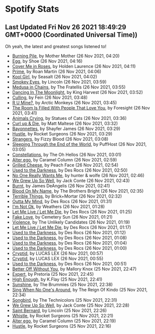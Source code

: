 
# Spotify Stats
## Last Updated Fri Nov 26 2021 18:49:29 GMT+0000 (Coordinated Universal Time))

Oh yeah, the latest and greatest songs listened to!

- [Burning Pile](https://www.last.fm/music/Mother+Mother/_/Burning+Pile), by Mother Mother (26 Nov 2021, 04:20)
- [Egg](https://www.last.fm/music/Shoe/_/Egg), by Shoe (26 Nov 2021, 04:16)
- [Cover Me in Roses](https://www.last.fm/music/Holden+Laurence/_/Cover+Me+in+Roses), by Holden Laurence (26 Nov 2021, 04:11)
- [Prime](https://www.last.fm/music/Roan+Martin/_/Prime), by Roan Martin (26 Nov 2021, 04:06)
- [Kool Girl](https://www.last.fm/music/Seasalt/_/Kool+Girl), by Seasalt (26 Nov 2021, 04:02)
- [Smokey Eyes](https://www.last.fm/music/Lincoln/_/Smokey+Eyes), by Lincoln (26 Nov 2021, 03:59)
- [Medusa in Chains](https://www.last.fm/music/The+Fratellis/_/Medusa+in+Chains), by The Fratellis (26 Nov 2021, 03:55)
- [Dancing In The Moonlight](https://www.last.fm/music/King+Harvest/_/Dancing+In+The+Moonlight), by King Harvest (26 Nov 2021, 03:52)
- [Culling](https://www.last.fm/music/Fein/_/Culling), by Fein (26 Nov 2021, 03:48)
- [R U Mine?](https://www.last.fm/music/Arctic+Monkeys/_/R+U+Mine%3F), by Arctic Monkeys (26 Nov 2021, 03:45)
- [The Room Is Filled With People That Love You](https://www.last.fm/music/Foresight/_/The+Room+Is+Filled+With+People+That+Love+You), by Foresight (26 Nov 2021, 03:41)
- [Animals Crying](https://www.last.fm/music/Statues+of+Cats/_/Animals+Crying), by Statues of Cats (26 Nov 2021, 03:36)
- [Curl up & Die](https://www.last.fm/music/Matt+Maltese/_/Curl+up+&+Die), by Matt Maltese (26 Nov 2021, 03:32)
- [Bayonnettes](https://www.last.fm/music/Shayfer+James/_/Bayonnettes), by Shayfer James (26 Nov 2021, 03:29)
- [Hustle](https://www.last.fm/music/Rocket+Surgeons/_/Hustle), by Rocket Surgeons (26 Nov 2021, 03:29)
- [Strangers](https://www.last.fm/music/Fizzy+Blood/_/Strangers), by Fizzy Blood (26 Nov 2021, 03:08)
- [Sleeping Through the End of the World](https://www.last.fm/music/PuffHost/_/Sleeping+Through+the+End+of+the+World), by PuffHost (26 Nov 2021, 03:05)
- [Constellations](https://www.last.fm/music/The+Oh+Hellos/_/Constellations), by The Oh Hellos (26 Nov 2021, 03:01)
- [Alter ego](https://www.last.fm/music/Caramel+Column/_/Alter+ego), by Caramel Column (26 Nov 2021, 02:59)
- [Grilled Cheese](https://www.last.fm/music/Peach+Face/_/Grilled+Cheese), by Peach Face (26 Nov 2021, 02:54)
- [Used to the Darkness](https://www.last.fm/music/Des+Rocs/_/Used+to+the+Darkness), by Des Rocs (26 Nov 2021, 02:50)
- [No One Really Wants Me](https://www.last.fm/music/hunter+&+wolfe/_/No+One+Really+Wants+Me), by hunter & wolfe (26 Nov 2021, 02:46)
- [We Grew Up So Well](https://www.last.fm/music/Jack+Conte/_/We+Grew+Up+So+Well), by Jack Conte (26 Nov 2021, 02:43)
- [Burnt](https://www.last.fm/music/James+DeAngelis/_/Burnt), by James DeAngelis (26 Nov 2021, 02:41)
- [Blood On My Name](https://www.last.fm/music/The+Brothers+Bright/_/Blood+On+My+Name), by The Brothers Bright (26 Nov 2021, 02:35)
- [Terrible Things](https://www.last.fm/music/Brick%252BMortar/_/Terrible+Things), by Brick+Mortar (26 Nov 2021, 02:32)
- [Outta My Mind](https://www.last.fm/music/Des+Rocs/_/Outta+My+Mind), by Des Rocs (26 Nov 2021, 01:31)
- [I'm Not Ok](https://www.last.fm/music/Weathers/_/I%27m+Not+Ok), by Weathers (26 Nov 2021, 01:28)
- [Let Me Live / Let Me Die](https://www.last.fm/music/Des+Rocs/_/Let+Me+Live+%2F+Let+Me+Die), by Des Rocs (26 Nov 2021, 01:25)
- [Fake Love](https://www.last.fm/music/Cemetery+Sun/_/Fake+Love), by Cemetery Sun (26 Nov 2021, 01:21)
- [Violence](https://www.last.fm/music/The+Unlikely+Candidates/_/Violence), by The Unlikely Candidates (26 Nov 2021, 01:19)
- [Let Me Live / Let Me Die](https://www.last.fm/music/Des+Rocs/_/Let+Me+Live+%2F+Let+Me+Die), by Des Rocs (26 Nov 2021, 01:17)
- [Used to the Darkness](https://www.last.fm/music/Des+Rocs/_/Used+to+the+Darkness), by Des Rocs (26 Nov 2021, 01:12)
- [Used to the Darkness](https://www.last.fm/music/Des+Rocs/_/Used+to+the+Darkness), by Des Rocs (26 Nov 2021, 01:08)
- [Used to the Darkness](https://www.last.fm/music/Des+Rocs/_/Used+to+the+Darkness), by Des Rocs (26 Nov 2021, 01:04)
- [Used to the Darkness](https://www.last.fm/music/Des+Rocs/_/Used+to+the+Darkness), by Des Rocs (26 Nov 2021, 01:00)
- [Cryptid](https://www.last.fm/music/LUCAS+LEX/_/Cryptid), by LUCAS LEX (26 Nov 2021, 00:57)
- [Cryptid](https://www.last.fm/music/LUCAS+LEX/_/Cryptid), by LUCAS LEX (26 Nov 2021, 00:55)
- [Used to the Darkness](https://www.last.fm/music/Des+Rocs/_/Used+to+the+Darkness), by Des Rocs (26 Nov 2021, 00:51)
- [Better Off Without You](https://www.last.fm/music/Mallory+Knox/_/Better+Off+Without+You), by Mallory Knox (25 Nov 2021, 22:47)
- [Expert](https://www.last.fm/music/Pretoria/_/Expert), by Pretoria (25 Nov 2021, 22:45)
- [High Enough](https://www.last.fm/music/K.Flay/_/High+Enough), by K.Flay (25 Nov 2021, 22:41)
- [Sunshine](https://www.last.fm/music/The+Brummies/_/Sunshine), by The Brummies (25 Nov 2021, 22:38)
- [Sing When No One's Around](https://www.last.fm/music/The+Reign+Of+Kindo/_/Sing+When+No+One%27s+Around), by The Reign Of Kindo (25 Nov 2021, 22:34)
- [Songbird](https://www.last.fm/music/The+Technicolors/_/Songbird), by The Technicolors (25 Nov 2021, 22:31)
- [We Grew Up So Well](https://www.last.fm/music/Jack+Conte/_/We+Grew+Up+So+Well), by Jack Conte (25 Nov 2021, 22:28)
- [Saint Bernard](https://www.last.fm/music/Lincoln/_/Saint+Bernard), by Lincoln (25 Nov 2021, 22:26)
- [Whistle](https://www.last.fm/music/Rocket+Surgeons/_/Whistle), by Rocket Surgeons (25 Nov 2021, 22:21)
- [Alter ego](https://www.last.fm/music/Caramel+Column/_/Alter+ego), by Caramel Column (25 Nov 2021, 22:19)
- [Hustle](https://www.last.fm/music/Rocket+Surgeons/_/Hustle), by Rocket Surgeons (25 Nov 2021, 22:16)
